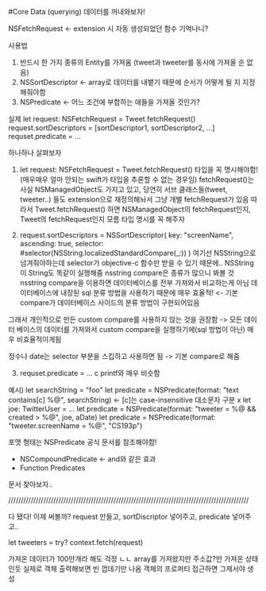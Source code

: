 #Core Data (querying)
데이터를 꺼내와보자!

NSFetchRequest
<- extension 시 자동 생성되었던 함수 기억나니?


사용법
1. 반드시 한 가지 종류의 Entity를 가져옴
(tweet과 tweeter를 동시에 가져올 순 없음)
2. NSSortDescriptor <- array로 데이터를 내뱉기 때문에 순서가 어떻게 될 지 지정해줘야함
3. NSPredicate <- 어느 조건에 부합하는 애들을 가져올 것인가?


실제
let request: NSFetchRequest<Tweet> = Tweet.fetchRequest()
request.sortDescriptors = [sortDescriptor1, sortDescriptor2, ...]
requset.predicate = ...


하나하나 살펴보자
1.  let request: NSFetchRequest<Tweet> = Tweet.fetchRequest()
타입을 꼭 명시해야함! (매우매우 얼마 안되는 swift가 타입을 추론할 수 없는 경우임)
fetchRequest()는 사실 NSManagedObject도 가지고 있고, 당연히 서브 클래스들(tweet, tweeter..) 들도 extension으로 재정의해놔서 그냥 개별 fetchRequest가 있음
따라서 Tweet.fetchRequest() 하면 NSManagedObject의 fetchRequest인지, Tweet의 fetchRequest인지 모름
타입 명시를 꼭 해주자

2.  request.sortDescriptors = NSSortDescriptor(
    key: "screenName", ascending: true,
    selector: #selector(NSString.localizedStandardCompare(_:))
)
여기선 NSString으로 넘겨줘야하는데 selector가 objective-c 함수만 받을 수 있기 때문에..
NSString이 String도 똑같이 실행해줌
nsstring compare은 종류가 많으니 봐볼 것
nsstring compare을 이용하면 데이터베이스를 전부 가져와서 비교하는게 아님
데이터베이스에 내장된 sql 분류 방법을 사용하기 때문에 매우 효율적! <- 기본 compare가 데이터베이스 사이드의 분류 방법이 구현되어있음

그래서 개인적으로 만든 custom compare를 사용하지 않는 것을 권장함
-> 모든 데이터 베이스의 데이터를 가져와서 custom compare을 실행하기에(sql 방법이 아닌) 매우 비효율적이게됨

정수나 date는 selector 부분을 스킵하고 사용하면 됨 -> 기본 compare로 해줌

3. requset.predicate = ...
c printf와 매우 비슷함

예시)
let searchString = "foo"
let predicate = NSPredicate(format: "text contains[c] %@", searchString)       <-     [c]는 case-insensitive 대소문자 구분 x
let joe: TwitterUser = ...
let predicate = NSPredicate(format: "tweeter = %@ && created > %@", joe, aDate)
let predicate = NSPredicate(format: "tweeter.screenName = %@", "CS193p")

포맷 형태는 NSPredicate 공식 문서를 참조해야함!

* NSCompoundPredicate <- and와 같은 효과
* Function Predicates 

문서 찾아보자..

////////////////////////////////////////////////////////////////////////////////////////////////

다 됐다! 이제 써볼까?
request 만들고, sortDiscriptor 넣어주고, predicate 넣어주고..

let tweeters = try? context.fetch(request)

가져온 데이터가 100만개라 해도 걱정 ㄴㄴ
array를 가져왔지만 주소값?만 가져온 상태인듯
실제로 객체 출력해보면 빈 껍데기만 나옴
객체의 프로퍼티 접근하면 그제서야 생성
